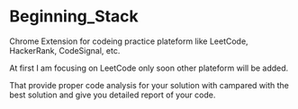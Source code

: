 # Beginning_Stack

Chrome Extension for codeing practice plateform like LeetCode, HackerRank, CodeSignal, etc.

At first I am focusing on LeetCode only soon other plateform will be added.

That provide proper code analysis for your solution with campared with the best solution and give you detailed report of your code.
